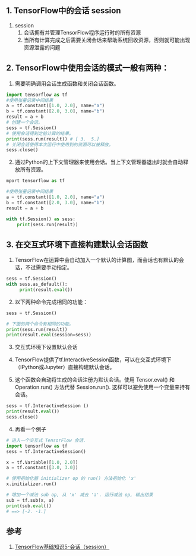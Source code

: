 
## 1. TensorFlow中的会话 session

1. session
    1. 会话拥有并管理TensorFlow程序运行时的所有资源
    2. 当所有计算完成之后需要关闭会话来帮助系统回收资源，否则就可能出现资源泄露的问题
## 2. TensorFlow中使用会话的模式一般有两种：

1. 需要明确调用会话生成函数和关闭会话函数。

```py
import tensorflow as tf
#使用张量记录中间结果
a = tf.constant([1.0, 2.0], name="a")
b = tf.constant([2.0, 3.0], name="b")
result = a + b
# 创建一个会话。
sess = tf.Session()
# 使用会话得到之前计算的结果。
print(sess.run(result)) # [ 3.  5.]
# 关闭会话使得本次运行中使用到的资源可以被释放。
sess.close()
```

2. 通过Python的上下文管理器来使用会话。当上下文管理器退出时就会自动释放所有资源。

```py
mport tensorflow as tf

#使用张量记录中间结果
a = tf.constant([1.0, 2.0], name="a")
b = tf.constant([2.0, 3.0], name="b")
result = a + b

with tf.Session() as sess:
    print(sess.run(result))
```

## 3. 在交互式环境下直接构建默认会话函数
1. TensorFlow在运算中会自动加入一个默认的计算图，而会话也有默认的会话，不过需要手动指定。

```py
sess = tf.Session()
with sess.as_default():
     print(result.eval())
```

2. 以下两种命令完成相同的功能：

```py
sess = tf.Session()

# 下面的两个命令有相同的功能。
print(sess.run(result))
print(result.eval(session=sess))
```

3. 交互式环境下设置默认会话

1. TensorFlow提供了tf.InteractiveSession函数，可以在交互式环境下（IPython或Jupyter）直接构建默认会话。
2. 这个函数会自动将生成的会话注册为默认会话。使用 Tensor.eval() 和 Operation.run() 方法代替 Session.run(). 这样可以避免使用一个变量来持有会话。

```py
sess = tf.InteractiveSession ()
print(result.eval())
sess.close()
```

4. 再看一个例子

```py
# 进入一个交互式 TensorFlow 会话.
import tensorflow as tf
sess = tf.InteractiveSession()

x = tf.Variable([1.0, 2.0])
a = tf.constant([3.0, 3.0])

# 使用初始化器 initializer op 的 run() 方法初始化 'x' 
x.initializer.run()

# 增加一个减法 sub op, 从 'x' 减去 'a'. 运行减法 op, 输出结果 
sub = tf.sub(x, a)
print(sub.eval())
# ==> [-2. -1.]
```

## 参考

1. [TensorFlow基础知识5-会话（session）](https://blog.csdn.net/hongxue8888/article/details/76762108)